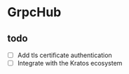 # GrpcHub

## todo

- [ ] Add tls certificate authentication
- [ ] Integrate with the Kratos ecosystem
